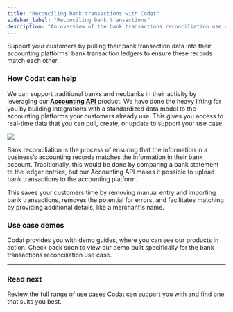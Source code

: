 ```yaml
---
title: "Reconciling bank transactions with Codat"
sidebar_label: "Reconciling bank transactions"
description: "An overview of the bank transactions reconciliation use case supported by Codat"
---
```


Support your customers by pulling their bank transaction data into their accounting platforms' bank transaction ledgers to ensure these records match each other.

### How Codat can help

We can support traditional banks and neobanks in their activity by leveraging our **[Accounting API](/accounting-api/overview)** product. We have done the heavy lifting for you by building integrations with a standardized data model to the accounting platforms your customers already use. This gives you access to real-time data that you can pull, create, or update to support your use case.

![](/img/use-cases/summary-pages/6c7b9e84-bank-reconciliation.png)

Bank reconciliation is the process of ensuring that the information in a business’s accounting records matches the information in their bank account. Traditionally, this would be done by comparing a bank statement to the ledger entries, but our Accounting API makes it possible to upload bank transactions to the accounting platform.

This saves your customers time by removing manual entry and importing bank transactions, removes the potential for errors, and facilitates matching by providing additional details, like a merchant's name. 

### Use case demos

Codat provides you with demo guides, where you can see our products in action. Check back soon to view our demo built specifically for the bank transactions reconciliation use case.

---

### Read next

Review the full range of [use cases](/usecases/overview) Codat can support you with and find one that suits you best.